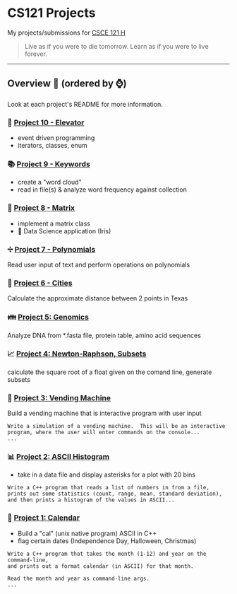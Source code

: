 # CS121 Projects
My projects/submissions for [CSCE 121 H](https://people.engr.tamu.edu/ioerger/cs121h-fall19/index.html)

> Live as if you were to die tomorrow. Learn as if you were to live forever.

--------------------------------------

## Overview :helicopter: (ordered by :watch:)

Look at each project's README for more information.

### :hotel: [Project 10 - Elevator](project_10/)
- event driven programming
- iterators, classes, enum

### :books: [Project 9 - Keywords](project_9/)
- create a "word cloud"
- read in file(s) & analyze word frequency against collection

### :black_square_button: [Project 8 - Matrix](project_8/)
- implement a matrix class
- :hibiscus: Data Science application (Iris)

### :heavy_division_sign: [Project 7 - Polynomials](project_7/)
Read user input of text and perform operations on polynomials

### :city_sunrise: [Project 6 - Cities](project_6/)
Calculate the approximate distance between 2 points in Texas

### :family: [Project 5: Genomics](project_5/)
Analyze DNA from *.fasta file, protein table, amino acid sequences

### :chart_with_upwards_trend: [Project 4: Newton-Raphson, Subsets](project_4/)
calculate the square root of a float given on the comand line, generate subsets

### :chocolate_bar: [Project 3: Vending Machine](project_3/)
Build a vending machine that is interactive program with user input
```
Write a simulation of a vending machine.  This will be an interactive
program, where the user will enter commands on the console...
...
```

### :bar_chart: [Project 2: ASCII Histogram](project_2/)
- take in a data file and display asterisks for a plot with 20 bins
```
Write a C++ program that reads a list of numbers in from a file,
prints out some statistics (count, range, mean, standard deviation),
and then prints a histogram of the values in ASCII...
```

### :calendar: [Project 1: Calendar](project_1/)
- Build a "cal" (unix native program) ASCII in C++
- flag certain dates (Independence Day, Halloween, Christmas)
```
Write a C++ program that takes the month (1-12) and year on the command-line,
and prints out a format calendar (in ASCII) for that month.

Read the month and year as command-line args.
...
```
